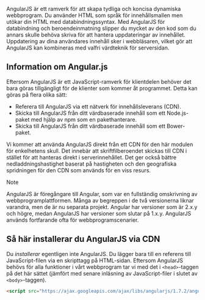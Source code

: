 AngularJS är ett ramverk för att skapa tydliga och koncisa dynamiska webbprogram. Du använder HTML som språk för innehållsmallen men utökar din HTML med databindningssyntax. Med AngularJS för databindning och beroendeinmatning slipper du mycket av den kod som du annars skulle behöva skriva för att hantera uppdateringar av innehållet. Uppdatering av dina användares innehåll sker i webbläsaren, vilket gör att AngularJS kan kombineras med valfri värdteknik för serversidan.

## <a name="angularjs-information"></a>Information om Angular.js

Eftersom AngularJS är ett JavaScript-ramverk för klientdelen behöver det bara göras tillgängligt för de klienter som kommer åt programmet. Detta kan göras på flera olika sätt:

- Referera till AngularJS via ett nätverk för innehållsleverans (CDN).
- Skicka till AngularJS från ditt värdbaserade innehåll som ett Node.js-paket med hjälp av npm som en pakethanterare.
- Skicka till AngularJS från ditt värdbaserade innehåll som ett Bower-paket.

Vi kommer att använda AngularJS direkt från ett CDN för den här modulen för enkelhetens skull. Det innebär att skriftfilberoendet skickas till CDN i stället för att hanteras direkt i serverinnehållet. Det ger också bättre nedladdningshastighet baserat på hastigheten och den geografiska spridningen för den CDN som används för en viss resurs.

> [!NOTE]
> AngularJS är föregångare till Angular, som var en fullständig omskrivning av webbprogramplattformen. Många av begreppen i de två versionerna liknar varandra, men de är nu separata projekt. Angular har versioner som är 2.x.y och högre, medan AngularJS har versioner som slutar på 1.x.y. AngularJS används fortfarande ofta för webbprogramscenarier.

## <a name="how-to-install-angularjs-via-cdn"></a>Så här installerar du AngularJS via CDN

Du _installerar_ egentligen inte AngularJS. Du lägger bara till en referens till JavaScript-filen via en skripttagg på HTML-sidan. Eftersom AngularJS behövs för alla funktioner i vårt webbprogram tar vi med det i `<head>`-taggen på det här sättet (jämfört med senare inläsning av JavaScript-filer i slutet av `<body>`-taggen).

```html
<script src="https://ajax.googleapis.com/ajax/libs/angularjs/1.7.2/angular.min.js"></script>
```
